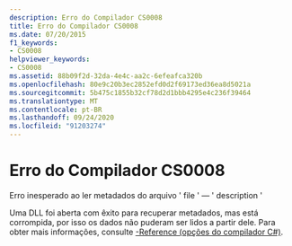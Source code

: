 ```yaml
---
description: Erro do Compilador CS0008
title: Erro do Compilador CS0008
ms.date: 07/20/2015
f1_keywords:
- CS0008
helpviewer_keywords:
- CS0008
ms.assetid: 88b09f2d-32da-4e4c-aa2c-6efeafca320b
ms.openlocfilehash: 80e9c20b3ec2852efd0d2f69173ed36ea8d5021a
ms.sourcegitcommit: 5b475c1855b32cf78d2d1bbb4295e4c236f39464
ms.translationtype: MT
ms.contentlocale: pt-BR
ms.lasthandoff: 09/24/2020
ms.locfileid: "91203274"
---
```

# <a name="compiler-error-cs0008"></a>Erro do Compilador CS0008

Erro inesperado ao ler metadados do arquivo ' file ' — ' description '  
  
 Uma DLL foi aberta com êxito para recuperar metadados, mas está corrompida, por isso os dados não puderam ser lidos a partir dele. Para obter mais informações, consulte [-Reference (opções do compilador C#)](../language-reference/compiler-options/reference-compiler-option.md).
